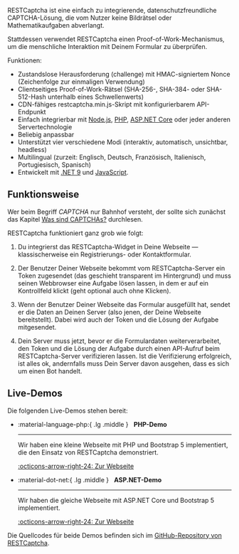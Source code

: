 RESTCaptcha ist eine einfach zu integrierende, datenschutzfreundliche CAPTCHA-Lösung, die vom Nutzer keine Bildrätsel oder Mathematikaufgaben abverlangt.

Stattdessen verwendet RESTCaptcha einen Proof-of-Work-Mechanismus, um die menschliche Interaktion mit Deinem Formular zu überprüfen.

Funktionen:

+ Zustandslose Herausforderung (challenge) mit HMAC-signiertem Nonce (Zeichenfolge zur einmaligen Verwendung)
+ Clientseitiges Proof-of-Work-Rätsel (SHA-256-, SHA-384- oder SHA-512-Hash unterhalb eines Schwellenwerts)
+ CDN-fähiges restcaptcha.min.js-Skript mit konfigurierbarem API-Endpunkt
+ Einfach integrierbar mit [Node.js](https://nodejs.org/), [PHP](https://www.php.net/), [ASP.NET Core](https://dotnet.microsoft.com/apps/aspnet) oder jeder anderen Servertechnologie
+ Beliebig anpassbar
+ Unterstützt vier verschiedene Modi (interaktiv, automatisch, unsichtbar, headless)
+ Multilingual (zurzeit: Englisch, Deutsch, Französisch, Italienisch, Portugiesisch, Spanisch)
+ Entwickelt mit [.NET 9](https://dotnet.microsoft.com/) und [JavaScript](https://developer.mozilla.org/docs/Web/JavaScript).

## Funktionsweise

Wer beim Begriff *CAPTCHA* nur Bahnhof versteht, der sollte sich zunächst das Kapitel [Was sind CAPTCHAs?](captcha.md) durchlesen.

RESTCaptcha funktioniert ganz grob wie folgt:

1. Du integrierst das RESTCaptcha-Widget in Deine Webseite — klassischerweise ein Registrierungs- oder Kontaktformular.

2. Der Benutzer Deiner Webseite bekommt vom RESTCaptcha-Server ein Token zugesendet (das geschieht transparent im Hintergrund) und muss seinen Webbrowser eine Aufgabe lösen lassen, in dem er auf ein Kontrollfeld klickt (geht optional auch ohne Klicken).

3. Wenn der Benutzer Deiner Webseite das Formular ausgefüllt hat, sendet er die Daten an Deinen Server (also jenen, der Deine Webseite bereitstellt). Dabei wird auch der Token und die Lösung der Aufgabe mitgesendet.

4. Dein Server muss jetzt, bevor er die Formulardaten weiterverarbeitet, den Token und die Lösung der Aufgabe durch einen API-Aufruf beim RESTCaptcha-Server verifizieren lassen. Ist die Verifizierung erfolgreich, ist alles ok, andernfalls muss Dein Server davon ausgehen, dass es sich um einen Bot handelt.

## Live-Demos

Die folgenden Live-Demos stehen bereit:

<div class="grid cards" markdown>

-   :material-language-php:{ .lg .middle } &nbsp;
    __PHP-Demo__

    ---

    Wir haben eine kleine Webseite mit PHP und Bootstrap 5 implementiert, die den Einsatz von RESTCaptcha demonstriert.


    [:octicons-arrow-right-24: Zur Webseite](https://php-demo.restcaptcha.openpotato.org/) 

-   :material-dot-net:{ .lg .middle } &nbsp;
    __ASP\.NET-Demo__

    ---

    Wir haben die gleiche Webseite mit ASP\.NET Core und Bootstrap 5 implementiert.


    [:octicons-arrow-right-24: Zur Webseite](https://dotnet-demo.restcaptcha.openpotato.org/) 

</div>

Die Quellcodes für beide Demos befinden sich im [GitHub-Repository von RESTCaptcha](https://github.com/openpotato/restcaptcha).
